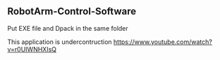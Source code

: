 ## RobotArm-Control-Software
Put EXE file and Dpack in the same folder

This application is undercontruction
https://www.youtube.com/watch?v=r0UIWNHXIsQ
